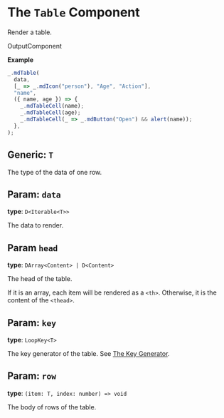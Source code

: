 <script setup>
import Kind from "/std-comps/helpers/kind.vue";
import Optional from "/std-comps/helpers/optional.vue";
</script>

# The `Table` Component

Render a table.

<Kind>OutputComponent</Kind>

**Example**

```ts
_.mdTable(
  data,
  [_ => _.mdIcon("person"), "Age", "Action"],
  "name",
  ({ name, age }) => {
    _.mdTableCell(name);
    _.mdTableCell(age);
    _.mdTableCell(_ => _.mdButton("Open") && alert(name));
  },
);
```

## Generic: `T`

The type of the data of one row.

## Param: `data`

**type**: `D<Iterable<T>>`

The data to render.

## Param `head`

**type**: `DArray<Content> | D<Content>`

The head of the table.

If it is an array, each item will be rendered as a `<th>`. Otherwise, it is the content of the `<thead>`.

## Param: `key`

**type**: `LoopKey<T>`

The key generator of the table. See [The Key Generator](../guide/essentials/list.md#key-generator).

## Param: `row`

**type**: `(item: T, index: number) => void`

The body of rows of the table.
